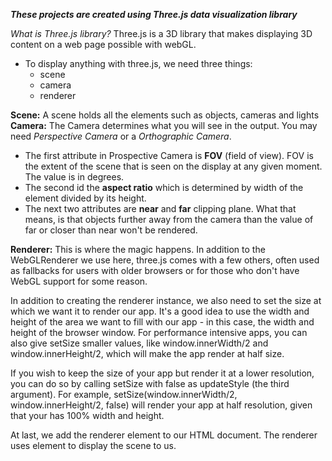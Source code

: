 **_These projects are created using Three.js data visualization library_**

_What is Three.js library?_
Three.js is a 3D library that makes displaying 3D content on a web page possible with webGL.

- To display anything with three.js, we need three things:
  - scene
  - camera
  - renderer

**Scene:** A scene holds all the elements such as objects, cameras and lights
**Camera:** The Camera determines what you will see in the output. You may need _Perspective Camera_ or a _Orthographic Camera_.

- The first attribute in Prospective Camera is **FOV** (field of view). FOV is the extent of the scene that is seen on the display at any given moment. The value is in degrees.
- The second id the **aspect ratio** which is determined by width of the element divided by its height.
- The next two attributes are **near** and **far** clipping plane. What that means, is that objects further away from the camera than the value of far or closer than near won't be rendered.

**Renderer:** This is where the magic happens. In addition to the WebGLRenderer we use here, three.js comes with a few others, often used as fallbacks for users with older browsers or for those who don't have WebGL support for some reason.

In addition to creating the renderer instance, we also need to set the size at which we want it to render our app. It's a good idea to use the width and height of the area we want to fill with our app - in this case, the width and height of the browser window. For performance intensive apps, you can also give setSize smaller values, like window.innerWidth/2 and window.innerHeight/2, which will make the app render at half size.

If you wish to keep the size of your app but render it at a lower resolution, you can do so by calling setSize with false as updateStyle (the third argument). For example, setSize(window.innerWidth/2, window.innerHeight/2, false) will render your app at half resolution, given that your <canvas> has 100% width and height.

At last, we add the renderer element to our HTML document. The renderer uses <canvas> element to display the scene to us.
